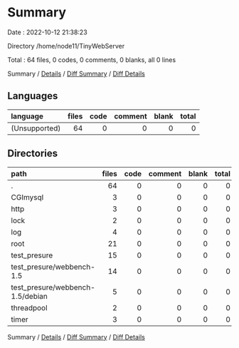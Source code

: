 # Summary

Date : 2022-10-12 21:38:23

Directory /home/node11/TinyWebServer

Total : 64 files,  0 codes, 0 comments, 0 blanks, all 0 lines

Summary / [Details](details.md) / [Diff Summary](diff.md) / [Diff Details](diff-details.md)

## Languages
| language | files | code | comment | blank | total |
| :--- | ---: | ---: | ---: | ---: | ---: |
| (Unsupported) | 64 | 0 | 0 | 0 | 0 |

## Directories
| path | files | code | comment | blank | total |
| :--- | ---: | ---: | ---: | ---: | ---: |
| . | 64 | 0 | 0 | 0 | 0 |
| CGImysql | 3 | 0 | 0 | 0 | 0 |
| http | 3 | 0 | 0 | 0 | 0 |
| lock | 2 | 0 | 0 | 0 | 0 |
| log | 4 | 0 | 0 | 0 | 0 |
| root | 21 | 0 | 0 | 0 | 0 |
| test_presure | 15 | 0 | 0 | 0 | 0 |
| test_presure/webbench-1.5 | 14 | 0 | 0 | 0 | 0 |
| test_presure/webbench-1.5/debian | 5 | 0 | 0 | 0 | 0 |
| threadpool | 2 | 0 | 0 | 0 | 0 |
| timer | 3 | 0 | 0 | 0 | 0 |

Summary / [Details](details.md) / [Diff Summary](diff.md) / [Diff Details](diff-details.md)